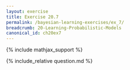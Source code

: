 ```yaml
---
layout: exercise
title: Exercise 20.7
permalink: /bayesian-learning-exercises/ex_7/
breadcrumb: 20-Learning-Probabilistic-Models
canonical_id: ch20ex7
---
```


{% include mathjax_support %}
<div id="hiddden">{% include_relative question.md %}</div>